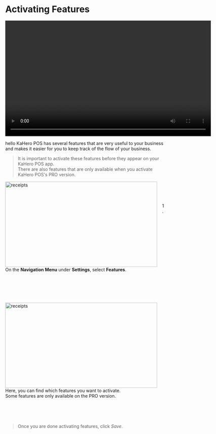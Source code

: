 # **Activating Features**

<video width="650" height="366" controls>
  <source src="/_content/_features/2activatefeatures.mp4" type="video/mp4">
</video>

hello KaHero POS has several features that are very useful to your business and makes it easier for you to keep track of the flow of your business.
>It is important to activate these features before they appear on your KaHero POS app.<br>
>There are also features that are only available when you activate KaHero POS's PRO version.

<p><img src="_content/_setup/9.png" alt="receipts" width="480" height="270" style="float:left; margin-right:1rem"><br><br><br><br>1. On the <b>Navigation Menu</b> under <b>Settings</b>, select <b>Features</b>.</p>

<br><br><br><br>

<p><img src="_content/_setup/10.png" alt="receipts" width="480" height="270" style="float:left; margin-right:1rem"><br><br><br><br>Here, you can find which features you want to activate.<br>Some features are only available on the PRO version.</p>

<br><br><br>

> Once you are done activating features, click <i>Save</i>.